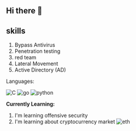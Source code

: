 ## Hi there 👋
## skills
1. Bypass Antivirus
2. Penetration testing
3. red team
4. Lateral Movement
5. Active Directory (AD)


Languages:

![C](https://skillicons.dev/icons?i=c) ![go](https://skillicons.dev/icons?i=go) ![python](https://skillicons.dev/icons?i=python) 

**Currently Learning:**  
1. I'm learning offensive security
2. I'm learning about cryptocurrency market ![eth](https://img.shields.io/badge/Ethereum-3C3C3D?style=for-the-badge&logo=ethereum&logoColor=white)


